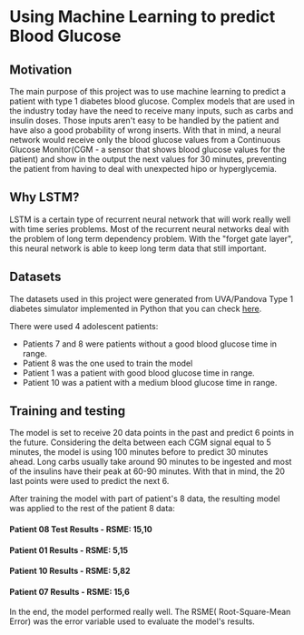 # Using Machine Learning to predict Blood Glucose

## Motivation

  The main purpose of this project was to use machine learning to predict a patient with type 1 diabetes blood glucose.
Complex models that are used in the industry today have the need to receive many inputs, such as carbs and insulin doses.
Those inputs aren't easy to be handled by the patient and have also a good probability of wrong inserts. With that in mind,
a neural network would receive only the blood glucose values from a Continuous Glucose Monitor(CGM - a sensor that shows blood
glucose values for the patient) and show in the output the next values for 30 minutes, preventing the patient from having
to deal with unexpected hipo or hyperglycemia.


## Why LSTM?

LSTM is a certain type of recurrent neural network that will work really well with time series problems. Most of the recurrent
neural networks deal with the problem of long term dependency problem. With the "forget gate layer", this neural network is
able to keep long term data that still important.

## Datasets

The datasets used in this project were generated from UVA/Pandova Type 1 diabetes simulator implemented in Python that you 
can check [here](https://github.com/jxx123/simglucose).

There were used 4 adolescent patients:
  - Patients 7 and 8 were patients without a good blood glucose time in range.
  - Patient 8 was the one used to train the model
  - Patient 1 was a patient with good blood glucose time in range.
  - Patient 10 was a patient with a medium blood glucose time in range.


## Training and testing


The model is set to receive 20 data points in the past and predict 6 points in the future. Considering the delta between each CGM signal equal to 5 minutes, 
the model is using 100 minutes before to predict 30 minutes ahead. Long carbs usually take around 90 minutes to be ingested and most of the insulins have their peak at 60-90 minutes. With that in mind, the 20 last points were used to predict the next 6.

After training the model with part of patient's 8 data, the resulting model was applied to the rest of the patient 8 data:

#### Patient 08 Test Results - RSME: 15,10

#### Patient 01 Results - RSME: 5,15

#### Patient 10 Results - RSME: 5,82

#### Patient 07 Results - RSME: 15,6


In the end, the model performed really well. The RSME( Root-Square-Mean Error) was the error variable used to evaluate the model's results.




